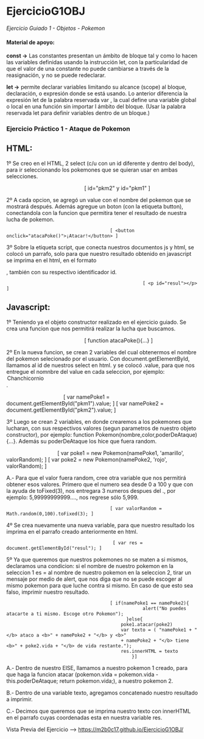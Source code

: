 # EjercicioG1OBJ
_Ejercicio Guiado 1 - Objetos - Pokemon_


#### Material de apoyo:
**const ->** Las constantes presentan un ámbito de bloque tal y como lo hacen las variables definidas usando la instrucción let, 
con la particularidad de que el valor de una constante no puede cambiarse a través de la reasignación, y no se puede redeclarar.

**let ->** permite declarar variables limitando su alcance (scope) al bloque, declaración, o expresión donde se está usando. Lo anterior 
diferencia  la expresión let de la palabra reservada var , la cual define una variable global o local en una función sin importar 
l ámbito del bloque. (Usar la palabra reservada let para definir variables dentro de un bloque.)



### Ejercicio Práctico 1 - Ataque de Pokemon

## HTML:
1º Se creo en el HTML, 2 select (c/u con un id diferente y dentro del body), para ir seleccionando los pokemones que se quieran usar en ambas selecciones.

                                                     [ id="pkm2" y id="pkm1" ]

2º A cada opcion, se agregó un value con el nombre del pokemon que se mostrará después. Además agregue un boton (con la etiqueta button), conectandola con la funcion que permitira tener el resultado de nuestra lucha de pokemon.

                                          [ <button onclick="atacaPoke()">¡Atacar!</button> ]
                                          
3º Sobre la etiqueta script, que conecta nuestros documentos js y html, se colocó un parrafo, solo para que nuestro resultado obtenido en javascript se imprima en el html, en el formato <p>, también con su respectivo identificador id.

                                                      [ <p id="resul"></p> ]
                                                     

## Javascript:
1º Teniendo ya el objeto constructor realizado en el ejercicio guiado. Se crea una funcion que nos permitirá realizar la lucha que buscamos.

                                                     [ function atacaPoke(){...} ]

2º En la nueva funcion, se crean 2 variables del cual obtenermos el nombre del pokemon selecionado por el usuario. Con document.getElementById, llamamos al id de nuestros select en html. y se colocó .value, para que nos entregue el nomnbre del value en cada seleccion, por ejemplo: <option value="Chanchicornio">Chanchicornio</option>.

                                       [ var namePoke1 = document.getElementById("pkm1").value; ]
                                       [ var namePoke2 = document.getElementById("pkm2").value; ]
                                          
3º Luego se crean 2 variables, en donde crearemos a los pokemones que lucharan, con sus respectivos valores (segun parametros de nuestro objeto constructor), por ejemplo: function Pokemon(nombre,color,poderDeAtaque){...}. Además su poderDeAtaque los hice que fuera random.

                                    [ var poke1 = new Pokemon(namePoke1, 'amarillo', valorRandom); ]
                                      [ var poke2 = new Pokemon(namePoke2, 'rojo', valorRandom); ]

A.- Para que el valor fuera random, cree otra variable que nos permitirá obtener esos valores. Primero que el numero sea desde 0 a 100 y que con la ayuda de toFixed(3), nos entregara 3 numeros despues del ., por ejemplo: 5,99999999999...., nos regrese sólo 5,999. 

                                          [ var valorRandom = Math.random(0,100).toFixed(3); ]
                                          
4º Se crea nuevamente una nueva variable, para que nuestro resultado los imprima en el parrafo creado anteriormente en html.

                                           [ var res = document.getElementById("resul"); ]
                                           
5º Ya que queremos que nuestros pokemones no se maten a si mismos, declaramos una condicion: si el nombre de nuestro pokemon en la seleccion 1 es = al nombre de nuestro pokemon en la seleccion 2, tirar un mensaje por medio de alert, que nos diga que no se puede escoger al mismo pokemon para que luche contra si mismo. En caso de que esto sea falso, imprimir nuestro resultado.

                                          [ if(namePoke1 == namePoke2){
			                                          alert("No puedes atacarte a ti mismo. Escoge otro Pokemon");
		                                        }else{
                                              poke1.atacar(poke2)
                                              var texto = ( "namePoke1 + "</b> ataco a <b>" + namePoke2 + "</b> y <b>" 
                                              + namePoke2 + "</b> tiene <b>" + poke2.vida + "</b> de vida restante.");
                                              res.innerHTML = texto
		                                          }]
                                              
A.- Dentro de nuestro ElSE, llamamos a nuestro pokemon 1 creado, para que haga la funcion atacar (pokemon.vida = pokemon.vida - this.poderDeAtaque; return pokemon.vida;), a nuestro pokemon 2. 

B.- Dentro de una variable texto, agregamos concatenado nuestro resultado a imprimir.

C.- Decimos que queremos que se imprima nuestro texto con innerHTML en el parrafo cuyas coordenadas esta en nuestra variable res.


Vista Previa del Ejercicio --> https://m2b0c17.github.io/EjercicioG1OBJ/
